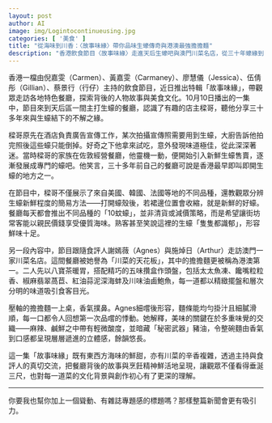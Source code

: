 ```yaml
---
layout: post
author: AI
image: img/Logintocontinueusing.jpg
categories: [ '美食' ]
title: "從海味到川香：〈故事味緣〉帶你品味生蠔傳奇與港澳最強擔擔麵"  
description: "香港飲食節目〈故事味緣〉走進天后生蠔吧與澳門川菜名店，從三十年蠔緣到麻辣豬油擔擔麵，呈現美食背後的人情故事與極致風味"  "
---
```

香港一檔由倪嘉雯（Carmen）、黃嘉雯（Carmaney）、廖慧儀（Jessica）、伍倩彤（Gillian）、蔡景行（行仔）主持的飲食節目，近日推出特輯「故事味緣」，帶觀眾走訪各地特色餐廳，探索背後的人物故事與美食文化。10月10日播出的一集中，節目來到天后區一間主打生蠔的餐廳，認識了有趣的店主樑哥，聽他分享三十多年來與生蠔結下的不解之緣。  

樑哥原先在酒店負責廣告宣傳工作，某次拍攝宣傳照需要用到生蠔，大廚告訴他拍完照後這些蠔只能倒掉。好奇之下他拿來試吃，意外發現味道極佳，從此深深著迷。當時樑哥的家族在佐敦經營餐廳，他靈機一動，便開始引入新鮮生蠔售賣，逐漸發展成專門的蠔吧。他笑言，三十多年前自己的餐廳可說是香港最早即叫即開生蠔的地方之一。  

在節目中，樑哥不僅展示了來自美國、韓國、法國等地的不同品種，還教觀眾分辨生蠔新鮮程度的簡易方法——打開蠔殼後，若裙邊位置會收縮，就是新鮮的好蠔。餐廳每天都會推出不同品種的「10蚊蠔」，並非清貨或減價策略，而是希望讓街坊常客能以親民價錢享受優質海味。熟客甚至笑說這裡的生蠔「隻隻都識郁」，形容鮮味十足。  

另一段內容中，節目跟隨食評人謝嫣薇（Agnes）與施焯日（Arthur）走訪澳門一家川菜名店。這間餐廳被她譽為「川菜的天花板」，其中的擔擔麵更被稱為港澳第一。二人先以八寶茶暖胃，搭配精巧的五味攢盒作頭盤，包括太太魚凍、饞嘴粒粒香、椒麻翡翠萵苣、紅油蒜泥深海蚌及川味油鹵鮑魚，每一道都以精緻擺盤和層次分明的味道吸引食客目光。  

壓軸的擔擔麵一上桌，香氣撲鼻。Agnes細嚐後形容，麵條能均勻掛汁且細膩滑順，每一口都令人回想第一次品嚐的悸動。她解釋，美味的關鍵在於多重味覺的交織——麻辣、鹹鮮之中帶有輕微酸度，並暗藏「秘密武器」豬油，令整碗麵由香氣到口感都呈現層層遞進的立體感，餘韻悠長。  

這一集「故事味緣」既有東西方海味的鮮甜，亦有川菜的辛香複雜，透過主持與食評人的真切交流，把餐廳背後的故事與烹飪精神鮮活地呈現，讓觀眾不僅看得垂涎三尺，也對每一道菜的文化背景與創作初心有了更深的理解。  

---

你要我也幫你加上一個聳動、有雜誌專題感的標題嗎？那樣整篇新聞會更有吸引力。